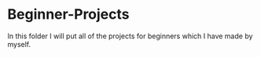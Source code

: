 # Beginner-Projects
In this folder I will put all of the projects for beginners which I have made by myself.
